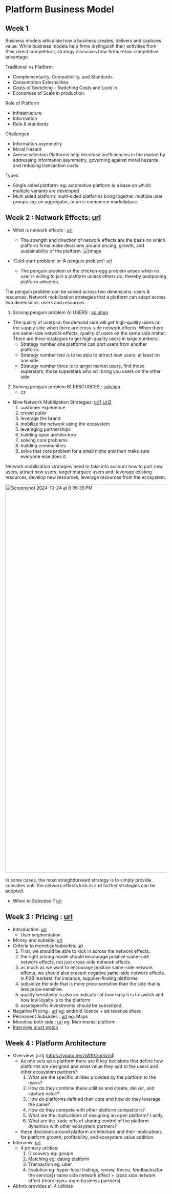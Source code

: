 # Platform Business Model

## Week 1

Business models articulate how a business creates, delivers and captures value. While business models help firms distinguish their activities from their direct competitors, strategy discusses how firms retain competitive advantage. 

Traditional vs Platform
- Complementarity, Compatibility, and Standards.
- Consumption Externalities.
- Costs of Switching - Switching Costs and Lock In
- Economies of Scale in production.

Role of Platform
- Infrastructure
- Information
- Rule & standards

Challenges
- Information asymmetry
- Moral Hazard
- Averse selection
Platforms help decrease inefficiencies in the market by addressing information asymmetry, governing against moral hazards and reducing transaction costs. 

Types
- Single sided platform: eg: automotive platform is a base on which multiple variants are developed
- Multi sided platform: multi-sided platforms bring together multiple user groups. eg:  an aggregator, or an e-commerce marketplace

## Week 2 : Network Effects: [url](https://youtu.be/t6iDZEnm1mw)
- What is network effects : [url](https://youtu.be/hTgCAn-9CMc)
    - The strength and direction of network effects are the basis on which platform firms make decisions around pricing, growth, and sustainability of the platform.
![image](https://github.com/user-attachments/assets/5c8fa243-bd64-47cf-9976-6f1ee570c3a1)

- ‘Cold-start problem’ or ‘A penguin problem’:  [url](https://youtu.be/jWUEZB_jbxI)
    - The penguin problem or the chicken-egg problem arises when no user is willing to join a platform unless others do, thereby postponing platform adoption.

The penguin problem can be solved across two dimensions: users & resources. 
Network mobilization strategies that a platform can adopt across two dimensions: users and resources.
1. Solving penguin problem  A) USERS : [solution](https://youtu.be/5JNRT5exBJU)
- The quality of users on the demand side will get high-quality users on the supply side when there are cross-side network effects. When there are same-side network effects, quality of users on the same side matter. There are three strategies to get high-quality users in large numbers:
    - Strategy number one platforms can port users from another platform.
    - Strategy number two is to be able to attract new users, at least on one side.
    - Strategy number three is to target market users, find those superstars, those superstars who will bring you users on the other side
2. Solving penguin problem  B) RESOURCES : [solution](https://youtu.be/B5nn_Kb3FPg)
    - cz
- Nine Network Mobilization Strategies: [url1](https://youtu.be/MdTMRnRJ0z0) [Url2](https://youtu.be/aEM3sqv2K5U)
    1. customer experience
    2. crowd puller
    3. leverage the brand
    4. mobilize the network using the ecosystem
    5. leveraging partnerships
    6. building open architecture
    7. solving core problems
    8. building communities
    9. solve that core problem for a small niche and then make sure everyone else does it.

Network mobilization strategies need to take into account how to port new users, attract new users, target marquee users and; leverage existing resources, develop new resources, leverage resources from the ecosystem.

<img width="1213" alt="Screenshot 2024-10-24 at 8 06 39 PM" src="https://github.com/user-attachments/assets/fff2cd36-bc93-4509-986a-0a24b3fe7795">

 In some cases, the most straightforward strategy is to simply provide subsidies until the network effects kick in and further strategies can be adopted.
- When to Subsides ? [url](https://youtu.be/CUNLSCq4LE4)

## Week 3 : Pricing : [url](https://youtu.be/QBh0Oor7qJM)
- Introduction: [url](https://youtu.be/yYxsCvcQ2sY)
    - User segmentation
- Money and subsidy: [url](https://youtu.be/G51oEgbCmww)
- Criteria to monetise/subsides: [url](https://youtu.be/L5t_ecUxYHg)
    1. First, we should be able to kick in across the network effects.
    2. the right pricing model should encourage positive same-side network effects, not just cross-side network effects.
    3. as much as we want to encourage positive same-side network effects, we should also prevent negative same-side network effects. In P2B markets, for instance, supplier-finding platforms.
    4. subsidize the side that is more price-sensitive than the side that is less price-sensitive.
    5. quality sensitivity is also an indicator of how easy it is to switch and how low loyalty is to the platform.
    6. assetspecific investments should be subsidized,
- Negative Pricing : [url](https://youtu.be/wI2-EfVl79c) eg: android licence + ad revenue share
- Permanent Subsidies : [url](https://youtu.be/s45Eoy0I-Ww) eg: Maps
- Monetise both side : [url](https://youtu.be/q-wHaCWC8Wc) eg: Matrimonial platform
- [Interview must watch](https://youtu.be/NExY572Kyhk)

## Week 4 : Platform Architecture
- Overview: [url] (https://youtu.be/ziWKkzomVmI)
    - As one sets up a platform there are 6 key decisions that define how platforms are designed and what value they add to the users and other ecosystem partners?
        1. What are the specific utilities provided by the platform to the users?
        2. How do they combine these utilities and create, deliver, and capture value?
        3. How do platforms defined their core and how do they leverage the same?
        4. How do they compete with other platform competitors?
        5. What are the implications of designing an open platform? Lastly,
        6. What are the trade-offs of sharing control of the platform dynamics with other ecosystem partners?
    - these decisions around platform architecture and their implications for platform growth, profitability, and ecosystem value addition.
- Interview: [url](https://youtu.be/mzgoRVPscwk)
    - 4 primary utilities:
      1. Discovery eg: google
      2. Matching eg: dating platform
      3. Transaction eg: uber
      4. Evalution eg: hyper-local (ratings, review, Recco, feedbacks{for the service}) same side network effect + cross side network effect (more user+ more business partners)
- Airbnb provides all 4 utilities
